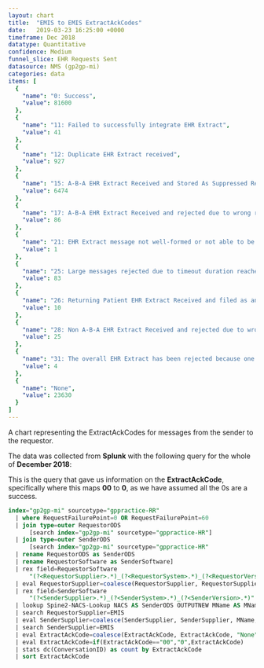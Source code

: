 ```yaml
---
layout: chart
title:  "EMIS to EMIS ExtractAckCodes"
date:   2019-03-23 16:25:00 +0000
timeframe: Dec 2018
datatype: Quantitative
confidence: Medium
funnel_slice: EHR Requests Sent
datasource: NMS (gp2gp-mi)
categories: data
items: [
  {
    "name": "0: Success",
    "value": 81600
  },
  {
    "name": "11: Failed to successfully integrate EHR Extract",
    "value": 41
  },
  {
    "name": "12: Duplicate EHR Extract received",
    "value": 927
  },
  {
    "name": "15: A-B-A EHR Extract Received and Stored As Suppressed Record",
    "value": 6474
  },
  {
    "name": "17: A-B-A EHR Extract Received and rejected due to wrong record or wrong patient",
    "value": 86
  },
  {
    "name": "21: EHR Extract message not well-formed or not able to be processed",
    "value": 1
  },
  {
    "name": "25: Large messages rejected due to timeout duration reached of overall transfer",
    "value": 83
  },
  {
    "name": "26: Returning Patient EHR Extract Received and filed as an attachment",
    "value": 10
  },
  {
    "name": "28: Non A-B-A EHR Extract Received and rejected due to wrong record or wrong patient",
    "value": 25
  },
  {
    "name": "31: The overall EHR Extract has been rejected because one or more attachments via Large Messages were not received",
    "value": 4
  },
  {
    "name": "None",
    "value": 23630
  }
]
---
```

A chart representing the ExtractAckCodes for messages from the sender to the requestor.

The data was collected from **Splunk** with the following query for the whole of **December 2018**:

This is the query that gave us information on the **ExtractAckCode**, specifically where this maps **00** to **0**, as we have assumed all the 0s are a success.
```sql
index="gp2gp-mi" sourcetype="gppractice-RR"     
  | where RequestFailurePoint=0 OR RequestFailurePoint=60      
  | join type=outer RequestorODS
      [search index="gp2gp-mi" sourcetype="gppractice-HR"]      
  | join type=outer SenderODS          
      [search index="gp2gp-mi" sourcetype="gppractice-HR"            
  | rename RequestorODS as SenderODS            
  | rename RequestorSoftware as SenderSoftware]     
  | rex field=RequestorSoftware        
      "(?<RequestorSupplier>.*)_(?<RequestorSystem>.*)_(?<RequestorVersion>.*)"     
  | eval RequestorSupplier=coalesce(RequestorSupplier, RequestorSupplier, "Unknown")     
  | rex field=SenderSoftware        
      "(?<SenderSupplier>.*)_(?<SenderSystem>.*)_(?<SenderVersion>.*)"     
  | lookup Spine2-NACS-Lookup NACS AS SenderODS OUTPUTNEW MName AS MName     
  | search RequestorSupplier=EMIS 
  | eval SenderSupplier=coalesce(SenderSupplier, SenderSupplier, MName, MName, "Unknown")     
  | search SenderSupplier=EMIS 
  | eval ExtractAckCode=coalesce(ExtractAckCode, ExtractAckCode, "None")
  | eval ExtractAckCode=if(ExtractAckCode=="00","0",ExtractAckCode)
  | stats dc(ConversationID) as count by ExtractAckCode 
  | sort ExtractAckCode
```
